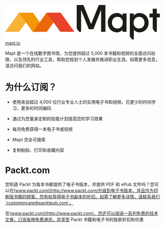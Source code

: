 ![图片](img/3f259104-82db-4da8-ac26-1c016a95a01b.png)[mapt.io](https://mapt.io/)

Mapt 是一个在线数字图书馆，为您提供超过 5,000 本书籍和视频的全面访问权限，以及领先的行业工具，帮助您规划个人发展并推进职业生涯。如需更多信息，请访问我们的网站。

# 为什么订阅？

+   使用来自超过 4,000 位行业专业人士的实用电子书和视频，花更少的时间学习，更多的时间编码

+   通过为您量身定制的技能计划提高您的学习效果

+   每月免费获得一本电子书或视频

+   Mapt 完全可搜索

+   复制粘贴、打印和收藏内容

# Packt.com

您知道 Packt 为每本书都提供了电子书版本，并提供 PDF 和 ePub 文件吗？您可以在[www.packt.com](http://www.packt.com)升级到电子书版本，并且作为印刷版书籍的顾客，您有权获得电子书副本的折扣。如需了解更多详情，请联系我们`customercare@packtpub.com`。

在[www.packt.com](http://www.packt.com)，您还可以阅读一系列免费的技术文章，订阅各种免费通讯，并享受 Packt 书籍和电子书的独家折扣和优惠
